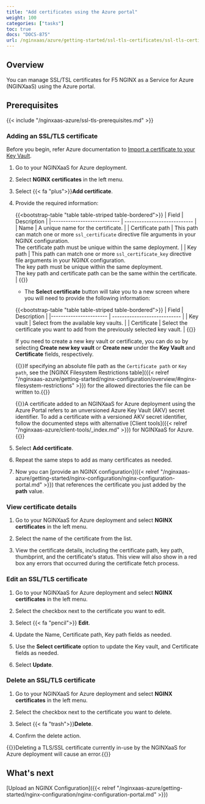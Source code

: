 ```yaml
---
title: "Add certificates using the Azure portal"
weight: 100
categories: ["tasks"]
toc: true
docs: "DOCS-875"
url: /nginxaas/azure/getting-started/ssl-tls-certificates/ssl-tls-certificates-portal/
---
```


## Overview

You can manage SSL/TSL certificates for F5 NGINX as a Service for Azure (NGINXaaS) using the Azure portal.

## Prerequisites

{{< include "/nginxaas-azure/ssl-tls-prerequisites.md" >}}

### Adding an SSL/TLS certificate

Before you begin, refer Azure documentation to [Import a certificate to your Key Vault](https://learn.microsoft.com/en-us/azure/key-vault/certificates/tutorial-import-certificate?tabs=azure-portal#import-a-certificate-to-your-key-vault).

1. Go to your NGINXaaS for Azure deployment.

1. Select **NGINX certificates** in the left menu.

1. Select {{< fa "plus">}}**Add certificate**.

1. Provide the required information:

   {{<bootstrap-table "table table-striped table-bordered">}}
   | Field                       | Description                |
   |---------------------------- | ---------------------------- |
   | Name                        | A unique name for the certificate. |
   | Certificate path            | This path can match one or more `ssl_certificate` directive file arguments in your NGINX configuration.<br>The certificate path must be unique within the same deployment. |
   | Key path                    | This path can match one or more `ssl_certificate_key` directive file arguments in your NGINX configuration.<br> The key path must be unique within the same deployment.<br> The key path and certificate path can be the same within the certificate. |
     {{</bootstrap-table>}}

     - The **Select certificate** button will take you to a new screen where you will need to provide the following information:

     {{<bootstrap-table "table table-striped table-bordered">}}
   | Field                  | Description                |
   |----------------------- | ---------------------------- |
   | Key vault                   | Select from the available key vaults. |
   | Certificate            | Select the certificate you want to add from the previously selected key vault. |
     {{</bootstrap-table>}}

      If you need to create a new key vault or certificate, you can do so by selecting **Create new key vault** or **Create new** under the **Key Vault** and **Certificate** fields, respectively.

      {{<note>}}If specifying an absolute file path as the `Certificate path` or `Key path`, see the [NGINX Filesystem Restrictions table]({{< relref "/nginxaas-azure/getting-started/nginx-configuration/overview/#nginx-filesystem-restrictions" >}}) for the allowed directories the file can be written to.{{</note>}}

      {{<note>}}A certificate added to an NGINXaaS for Azure deployment using the Azure Portal refers to an unversioned Azure Key Vault (AKV) secret identifier. To add a certificate with a versioned AKV secret identifier, follow the documented steps with alternative [Client tools]({{< relref "/nginxaas-azure/client-tools/_index.md" >}}) for NGINXaaS for Azure.{{</note>}}

1. Select **Add certificate**.

1. Repeat the same steps to add as many certificates as needed.

1. Now you can [provide an NGINX configuration]({{< relref "/nginxaas-azure/getting-started/nginx-configuration/nginx-configuration-portal.md" >}}) that references the certificate you just added by the **path** value.

### View certificate details

1. Go to your NGINXaaS for Azure deployment and select **NGINX certificates** in the left menu.

1. Select the name of the certificate from the list.

1. View the certificate details, including the certificate path, key path, thumbprint, and the certificate's status.
   This view will also show in a red box any errors that occurred during the certificate fetch process.

### Edit an SSL/TLS certificate

1. Go to your NGINXaaS for Azure deployment and select **NGINX certificates** in the left menu.

1. Select the checkbox next to the certificate you want to edit.

1. Select {{< fa "pencil">}} **Edit**.

1. Update the Name, Certificate path, Key path fields as needed.

1. Use the **Select certificate** option to update the Key vault, and Certificate fields as needed.

1. Select **Update**.

### Delete an SSL/TLS certificate

1. Go to your NGINXaaS for Azure deployment and select **NGINX certificates** in the left menu.

1. Select the checkbox next to the certificate you want to delete.

1. Select {{< fa "trash">}}**Delete**.

1. Confirm the delete action.

{{<warning>}}Deleting a TLS/SSL certificate currently in-use by the NGINXaaS for Azure deployment will cause an error.{{</warning>}}

## What's next

[Upload an NGINX Configuration]({{< relref "/nginxaas-azure/getting-started/nginx-configuration/nginx-configuration-portal.md" >}})

